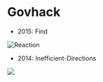 Govhack
=======

* 2015: Find

![Reaction](http://i.imgur.com/984tOqk.png "Reaction Screenshot")

* 2014: Inefficient-Directions

<img src="http://i1.wp.com/www.***REMOVED***.com/img/govhack.png"/>
